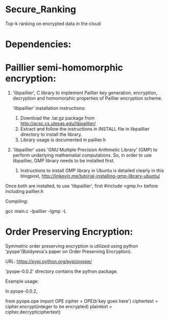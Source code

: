 # Secure_Ranking
Top-k ranking on encrypted data in the cloud

# Dependencies:

# Paillier semi-homomorphic encryption:

1. 'libpaillier', C library to implement Paillier key generation,
   encryption, decryption and homomorphic properties of Paillier encryption
   scheme. 

   'libpaillier' installation instructions:

   1. Download the .tar.gz package from http://acsc.cs.utexas.edu/libpaillier/
   2. Extract and follow the instructions in INSTALL file in libpaillier
      directory to install the library.
   3. Library usage is documented in paillier.h 

2. 'libpaillier' uses 'GNU Multiple Precision Arithmetic Library' (GMP) to
   perform underlying mathematial computations. So, in order to use
   libpaillier, GMP library needs to be installed first. 

   1. Instructions to install GMP library in Ubuntu is detailed clearly in this 
      blogpost, http://linkevin.me/tutorial-installing-gmp-library-ubuntu/

Once both are installed, to use 'libpaillier', first #include <gmp.h> before
including paillier.h

Compiling:

gcc main.c -lpaillier -lgmp -L<path to libpaillier>

# Order Preserving Encryption:

Symmetric order preserving encryption is utilized using python
'pyope'(Boldyreva's paper on Order Preserving Encryption). 

URL: https://pypi.python.org/pypi/pyope/

'pyope-0.0.2' directory contains the python package. 

Example usage:

In pyope-0.0.2, 
    
from pyope.ope import OPE
cipher = OPE(b'key goes here')
ciphertext = cipher.encrypt(integer to be encrypted)
plaintext = cipher.decrypt(ciphertext)
